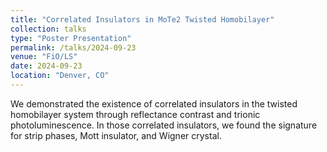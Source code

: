 ```yaml
---
title: "Correlated Insulators in MoTe2 Twisted Homobilayer"
collection: talks
type: "Poster Presentation"
permalink: /talks/2024-09-23
venue: "FiO/LS"
date: 2024-09-23
location: "Denver, CO"
---
```


We demonstrated the existence of correlated insulators in the twisted homobilayer system through reflectance contrast and trionic photoluminescence. 
In those correlated insulators, we found the signature for strip phases, Mott insulator, and Wigner crystal. 
